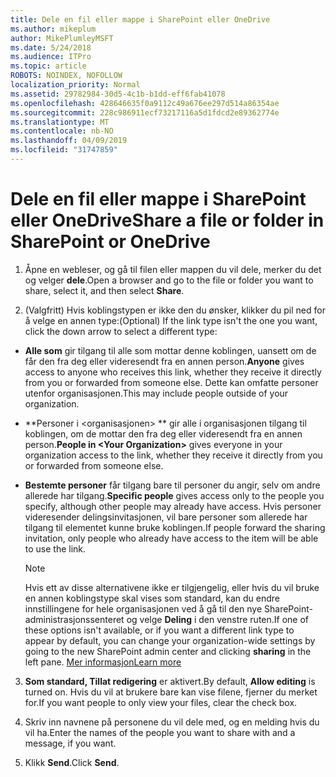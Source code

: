 ```yaml
---
title: Dele en fil eller mappe i SharePoint eller OneDrive
ms.author: mikeplum
author: MikePlumleyMSFT
ms.date: 5/24/2018
ms.audience: ITPro
ms.topic: article
ROBOTS: NOINDEX, NOFOLLOW
localization_priority: Normal
ms.assetid: 29782984-30d5-4c1b-b1dd-eff6fab41078
ms.openlocfilehash: 428646635f0a9112c49a676ee297d514a86354ae
ms.sourcegitcommit: 228c986911ecf73217116a5d1fdcd2e89362774e
ms.translationtype: MT
ms.contentlocale: nb-NO
ms.lasthandoff: 04/09/2019
ms.locfileid: "31747859"
---
```

# <a name="share-a-file-or-folder-in-sharepoint-or-onedrive"></a><span data-ttu-id="48eaf-102">Dele en fil eller mappe i SharePoint eller OneDrive</span><span class="sxs-lookup"><span data-stu-id="48eaf-102">Share a file or folder in SharePoint or OneDrive</span></span>

1. <span data-ttu-id="48eaf-103">Åpne en webleser, og gå til filen eller mappen du vil dele, merker du det og velger **dele**.</span><span class="sxs-lookup"><span data-stu-id="48eaf-103">Open a browser and go to the file or folder you want to share, select it, and then select **Share**.</span></span> 
    
2. <span data-ttu-id="48eaf-104">(Valgfritt) Hvis koblingstypen er ikke den du ønsker, klikker du pil ned for å velge en annen type:</span><span class="sxs-lookup"><span data-stu-id="48eaf-104">(Optional) If the link type isn't the one you want, click the down arrow to select a different type:</span></span>
    
  - <span data-ttu-id="48eaf-105">**Alle som** gir tilgang til alle som mottar denne koblingen, uansett om de får den fra deg eller videresendt fra en annen person.</span><span class="sxs-lookup"><span data-stu-id="48eaf-105">**Anyone** gives access to anyone who receives this link, whether they receive it directly from you or forwarded from someone else.</span></span> <span data-ttu-id="48eaf-106">Dette kan omfatte personer utenfor organisasjonen.</span><span class="sxs-lookup"><span data-stu-id="48eaf-106">This may include people outside of your organization.</span></span> 
    
  - <span data-ttu-id="48eaf-107">\*\*Personer i \<organisasjonen\> \*\* gir alle i organisasjonen tilgang til koblingen, om de mottar den fra deg eller videresendt fra en annen person.</span><span class="sxs-lookup"><span data-stu-id="48eaf-107">**People in \<Your Organization\>** gives everyone in your organization access to the link, whether they receive it directly from you or forwarded from someone else.</span></span> 
    
  - <span data-ttu-id="48eaf-108">**Bestemte personer** får tilgang bare til personer du angir, selv om andre allerede har tilgang.</span><span class="sxs-lookup"><span data-stu-id="48eaf-108">**Specific people** gives access only to the people you specify, although other people may already have access.</span></span> <span data-ttu-id="48eaf-109">Hvis personer videresender delingsinvitasjonen, vil bare personer som allerede har tilgang til elementet kunne bruke koblingen.</span><span class="sxs-lookup"><span data-stu-id="48eaf-109">If people forward the sharing invitation, only people who already have access to the item will be able to use the link.</span></span> 
    
    > [!NOTE]
    > <span data-ttu-id="48eaf-110">Hvis ett av disse alternativene ikke er tilgjengelig, eller hvis du vil bruke en annen koblingstype skal vises som standard, kan du endre innstillingene for hele organisasjonen ved å gå til den nye SharePoint-administrasjonssenteret og velge **Deling** i den venstre ruten.</span><span class="sxs-lookup"><span data-stu-id="48eaf-110">If one of these options isn't available, or if you want a different link type to appear by default, you can change your organization-wide settings by going to the new SharePoint admin center and clicking **sharing** in the left pane.</span></span> [<span data-ttu-id="48eaf-111">Mer informasjon</span><span class="sxs-lookup"><span data-stu-id="48eaf-111">Learn more</span></span>](https://go.microsoft.com/fwlink/?linkid=866426)
  
3. <span data-ttu-id="48eaf-112">**Som standard, Tillat redigering** er aktivert.</span><span class="sxs-lookup"><span data-stu-id="48eaf-112">By default, **Allow editing** is turned on.</span></span> <span data-ttu-id="48eaf-113">Hvis du vil at brukere bare kan vise filene, fjerner du merket for.</span><span class="sxs-lookup"><span data-stu-id="48eaf-113">If you want people to only view your files, clear the check box.</span></span> 
    
4. <span data-ttu-id="48eaf-114">Skriv inn navnene på personene du vil dele med, og en melding hvis du vil ha.</span><span class="sxs-lookup"><span data-stu-id="48eaf-114">Enter the names of the people you want to share with and a message, if you want.</span></span>
    
5. <span data-ttu-id="48eaf-115">Klikk **Send**.</span><span class="sxs-lookup"><span data-stu-id="48eaf-115">Click **Send**.</span></span> 
    

